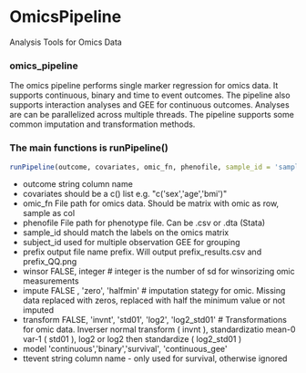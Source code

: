 # OmicsPipeline
Analysis Tools for Omics Data

### omics_pipeline
The omics pipeline performs single marker regression for omics data. It supports continuous, binary and time to event outcomes. 
The pipeline also supports interaction analyses and GEE for continuous outcomes.
Analyses are can be parallelized across multiple threads.
The pipeline supports some common imputation and transformation methods.

### The main functions is runPipeline()
```R
runPipeline(outcome, covariates, omic_fn, phenofile, sample_id = 'sample_id', subject_id = 'subject_id', prefix ='out', interaction=FALSE,model='continuous', ttevent = '', transform=FALSE, winsor=FALSE,  num_cores=10,  impute=FALSE)
```

* outcome  string column name
* covariates  should be a c() list e.g.  "c('sex','age','bmi')"
* omic_fn File path for omics data.  Should be matrix with omic as row, sample as col
* phenofile File path for phenotype file.  Can be .csv or .dta (Stata)
* sample_id should match the labels on the omics matrix
* subject_id used for multiple observation GEE for grouping
* prefix output file name prefix.  Will output prefix_results.csv and prefix_QQ.png
* winsor FALSE, integer  # integer is the number of sd for winsorizing omic measurements
* impute FALSE , 'zero', 'halfmin' # imputation stategy for omic.  Missing data replaced with zeros, replaced with half the minimum value or not imputed
* transform FALSE, 'invnt', 'std01', 'log2', 'log2_std01'   # Transformations for omic data.  Inverser normal transform ( invnt ), standardizatio mean-0 var-1 ( std01 ), log2 or log2 then standardize ( log2_std01 )
* model 'continuous','binary','survival', 'continuous_gee' 
* ttevent  string column name - only used for survival, otherwise ignored


